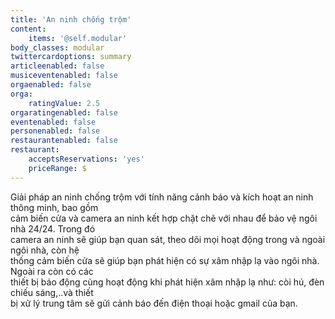 ```yaml
---
title: 'An ninh chống trộm'
content:
    items: '@self.modular'
body_classes: modular
twittercardoptions: summary
articleenabled: false
musiceventenabled: false
orgaenabled: false
orga:
    ratingValue: 2.5
orgaratingenabled: false
eventenabled: false
personenabled: false
restaurantenabled: false
restaurant:
    acceptsReservations: 'yes'
    priceRange: $
---
```


<p>Giải ph&aacute;p an ninh chống trộm với t&iacute;nh năng cảnh b&aacute;o v&agrave; k&iacute;ch hoạt an ninh th&ocirc;ng minh, bao gồm<br />cảm biến cửa v&agrave; camera an ninh kết hợp chặt chẽ với nhau để bảo vệ ng&ocirc;i nh&agrave; 24/24. Trong đ&oacute;<br />camera an ninh sẽ gi&uacute;p bạn quan s&aacute;t, theo d&otilde;i mọi hoạt động trong v&agrave; ngo&agrave;i ng&ocirc;i nh&agrave;, c&ograve;n hệ<br />thống cảm biến cửa sẽ gi&uacute;p bạn ph&aacute;t hiện c&oacute; sự x&acirc;m nhập lạ v&agrave;o ng&ocirc;i nh&agrave;. Ngo&agrave;i ra c&ograve;n c&oacute; c&aacute;c<br />thiết bị b&aacute;o động c&ugrave;ng hoạt động khi ph&aacute;t hiện x&acirc;m nhập lạ như: c&ograve;i h&uacute;, đ&egrave;n chiếu s&aacute;ng,..v&agrave; thiết<br />bị xử l&yacute; trung t&acirc;m sẽ gửi cảnh b&aacute;o đến điện thoại hoặc gmail của bạn.</p>